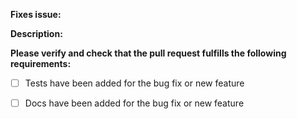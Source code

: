 **Fixes issue:**


**Description:**


**Please verify and check that the pull request fulfills the following
requirements:**

- [ ] Tests have been added for the bug fix or new feature
- [ ] Docs have been added for the bug fix or new feature



